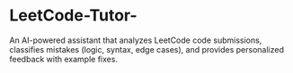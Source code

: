 # LeetCode-Tutor-
An AI-powered assistant that analyzes LeetCode code submissions, classifies mistakes (logic, syntax, edge cases), and provides personalized feedback with example fixes.
